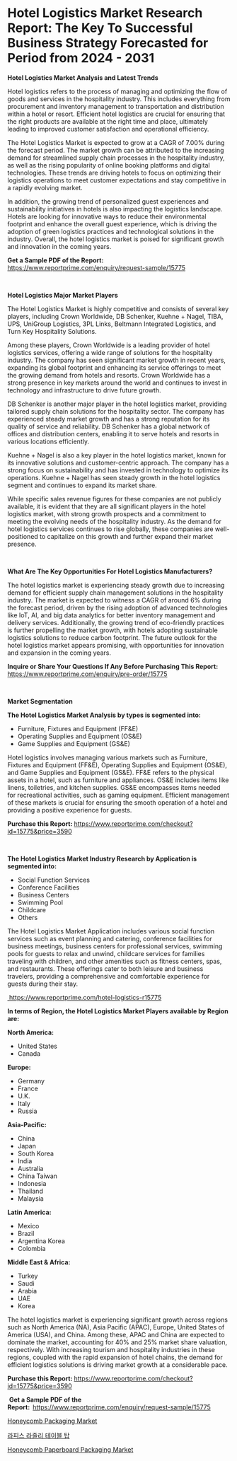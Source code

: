 <p><h1>Hotel Logistics Market Research Report: The Key To Successful Business Strategy Forecasted for Period from 2024 - 2031</h1></p><p><strong>Hotel Logistics Market Analysis and Latest Trends</strong></p>
<p><p>Hotel logistics refers to the process of managing and optimizing the flow of goods and services in the hospitality industry. This includes everything from procurement and inventory management to transportation and distribution within a hotel or resort. Efficient hotel logistics are crucial for ensuring that the right products are available at the right time and place, ultimately leading to improved customer satisfaction and operational efficiency.</p><p>The Hotel Logistics Market is expected to grow at a CAGR of 7.00% during the forecast period. The market growth can be attributed to the increasing demand for streamlined supply chain processes in the hospitality industry, as well as the rising popularity of online booking platforms and digital technologies. These trends are driving hotels to focus on optimizing their logistics operations to meet customer expectations and stay competitive in a rapidly evolving market.</p><p>In addition, the growing trend of personalized guest experiences and sustainability initiatives in hotels is also impacting the logistics landscape. Hotels are looking for innovative ways to reduce their environmental footprint and enhance the overall guest experience, which is driving the adoption of green logistics practices and technological solutions in the industry. Overall, the hotel logistics market is poised for significant growth and innovation in the coming years.</p></p>
<p><strong>Get a Sample PDF of the Report:&nbsp;</strong> <a href="https://www.reportprime.com/enquiry/request-sample/15775">https://www.reportprime.com/enquiry/request-sample/15775</a></p>
<p>&nbsp;</p>
<p><strong>Hotel Logistics Major Market Players</strong></p>
<p><p>The Hotel Logistics Market is highly competitive and consists of several key players, including Crown Worldwide, DB Schenker, Kuehne + Nagel, TIBA, UPS, UniGroup Logistics, 3PL Links, Beltmann Integrated Logistics, and Turn Key Hospitality Solutions.</p><p>Among these players, Crown Worldwide is a leading provider of hotel logistics services, offering a wide range of solutions for the hospitality industry. The company has seen significant market growth in recent years, expanding its global footprint and enhancing its service offerings to meet the growing demand from hotels and resorts. Crown Worldwide has a strong presence in key markets around the world and continues to invest in technology and infrastructure to drive future growth.</p><p>DB Schenker is another major player in the hotel logistics market, providing tailored supply chain solutions for the hospitality sector. The company has experienced steady market growth and has a strong reputation for its quality of service and reliability. DB Schenker has a global network of offices and distribution centers, enabling it to serve hotels and resorts in various locations efficiently.</p><p>Kuehne + Nagel is also a key player in the hotel logistics market, known for its innovative solutions and customer-centric approach. The company has a strong focus on sustainability and has invested in technology to optimize its operations. Kuehne + Nagel has seen steady growth in the hotel logistics segment and continues to expand its market share.</p><p>While specific sales revenue figures for these companies are not publicly available, it is evident that they are all significant players in the hotel logistics market, with strong growth prospects and a commitment to meeting the evolving needs of the hospitality industry. As the demand for hotel logistics services continues to rise globally, these companies are well-positioned to capitalize on this growth and further expand their market presence.</p></p>
<p>&nbsp;</p>
<p><strong>What Are The Key Opportunities For Hotel Logistics Manufacturers?</strong></p>
<p><p>The hotel logistics market is experiencing steady growth due to increasing demand for efficient supply chain management solutions in the hospitality industry. The market is expected to witness a CAGR of around 6% during the forecast period, driven by the rising adoption of advanced technologies like IoT, AI, and big data analytics for better inventory management and delivery services. Additionally, the growing trend of eco-friendly practices is further propelling the market growth, with hotels adopting sustainable logistics solutions to reduce carbon footprint. The future outlook for the hotel logistics market appears promising, with opportunities for innovation and expansion in the coming years.</p></p>
<p><strong>Inquire or Share Your Questions If Any Before Purchasing This Report:</strong> <a href="https://www.reportprime.com/enquiry/pre-order/15775">https://www.reportprime.com/enquiry/pre-order/15775</a></p>
<p>&nbsp;</p>
<p><strong>Market Segmentation</strong></p>
<p><strong>The Hotel Logistics Market Analysis by types is segmented into:</strong></p>
<p><ul><li>Furniture, Fixtures and Equipment (FF&E)</li><li>Operating Supplies and Equipment (OS&E)</li><li>Game Supplies and Equipment (GS&E)</li></ul></p>
<p><p>Hotel logistics involves managing various markets such as Furniture, Fixtures and Equipment (FF&E), Operating Supplies and Equipment (OS&E), and Game Supplies and Equipment (GS&E). FF&E refers to the physical assets in a hotel, such as furniture and appliances. OS&E includes items like linens, toiletries, and kitchen supplies. GS&E encompasses items needed for recreational activities, such as gaming equipment. Efficient management of these markets is crucial for ensuring the smooth operation of a hotel and providing a positive experience for guests.</p></p>
<p><strong>Purchase this Report:&nbsp;</strong><a href="https://www.reportprime.com/checkout?id=15775&price=3590">https://www.reportprime.com/checkout?id=15775&price=3590</a></p>
<p>&nbsp;</p>
<p><strong>The Hotel Logistics Market Industry Research by Application is segmented into:</strong></p>
<p><ul><li>Social Function Services</li><li>Conference Facilities</li><li>Business Centers</li><li>Swimming Pool</li><li>Childcare</li><li>Others</li></ul></p>
<p><p>The Hotel Logistics Market Application includes various social function services such as event planning and catering, conference facilities for business meetings, business centers for professional services, swimming pools for guests to relax and unwind, childcare services for families traveling with children, and other amenities such as fitness centers, spas, and restaurants. These offerings cater to both leisure and business travelers, providing a comprehensive and comfortable experience for guests during their stay.</p></p>
<p><a href="https://www.reportprime.com/hotel-logistics-r15775">&nbsp;https://www.reportprime.com/hotel-logistics-r15775</a></p>
<p><strong>In terms of Region, the Hotel Logistics Market Players available by Region are:</strong></p>
<p>
    <p> <strong> North America: </strong>
        <ul>
            <li>United States</li>
            <li>Canada</li>
        </ul>
        </p> 
    <p> <strong> Europe: </strong>
        <ul>
            <li>Germany</li>
            <li>France</li>
            <li>U.K.</li>
            <li>Italy</li>
            <li>Russia</li>
        </ul>
        </p> 
    <p> <strong> Asia-Pacific: </strong>
        <ul>
            <li>China</li>
            <li>Japan</li>
            <li>South Korea</li>
            <li>India</li>
            <li>Australia</li>
            <li>China Taiwan</li>
            <li>Indonesia</li>
            <li>Thailand</li>
            <li>Malaysia</li>
        </ul>
        </p> 
    <p> <strong> Latin America: </strong>
        <ul>
            <li>Mexico</li>
            <li>Brazil</li>
            <li>Argentina Korea</li>
            <li>Colombia</li>
        </ul>
        </p> 
    <p> <strong> Middle East & Africa: </strong>
        <ul>
            <li>Turkey</li>
            <li>Saudi</li>
            <li>Arabia</li>
            <li>UAE</li>
            <li>Korea</li>
        </ul>
    </p>
    </p>
<p><p>The hotel logistics market is experiencing significant growth across regions such as North America (NA), Asia Pacific (APAC), Europe, United States of America (USA), and China. Among these, APAC and China are expected to dominate the market, accounting for 40% and 25% market share valuation, respectively. With increasing tourism and hospitality industries in these regions, coupled with the rapid expansion of hotel chains, the demand for efficient logistics solutions is driving market growth at a considerable pace.</p></p>
<p><strong>Purchase this Report: </strong><a href="https://www.reportprime.com/checkout?id=15775&price=3590">https://www.reportprime.com/checkout?id=15775&price=3590</a></p>
<p>&nbsp;<strong>Get a Sample PDF of the Report:&nbsp;&nbsp;</strong><a href="https://www.reportprime.com/enquiry/request-sample/15775">https://www.reportprime.com/enquiry/request-sample/15775</a></p>
<p><strong></strong></p>
<p><p><a href="https://github.com/nicoletavirag/Market-Research-Report-List-2/blob/main/honeycomb-packaging-market.md">Honeycomb Packaging Market</a></p><p><a href="https://github.com/LanceOlsotn8978/Market-Research-Report-List-1/blob/main/433102323700.md">라피스 라줄리 테이블 탑</a></p><p><a href="https://github.com/redneck06/Market-Research-Report-List-2/blob/main/honeycomb-paperboard-packaging-market.md">Honeycomb Paperboard Packaging Market</a></p></p>